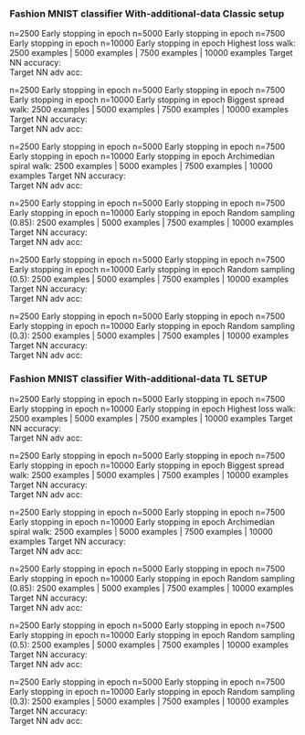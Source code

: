 ### Fashion MNIST classifier With-additional-data Classic setup

n=2500  Early stopping in epoch 
n=5000  Early stopping in epoch 
n=7500  Early stopping in epoch 
n=10000 Early stopping in epoch 
Highest loss walk:
                        2500 examples | 5000 examples | 7500 examples | 10000 examples
Target NN accuracy:     
Target NN adv acc:   


n=2500  Early stopping in epoch 
n=5000  Early stopping in epoch 
n=7500  Early stopping in epoch 
n=10000 Early stopping in epoch
Biggest spread walk:
                        2500 examples | 5000 examples | 7500 examples | 10000 examples
Target NN accuracy:     
Target NN adv acc:   


n=2500  Early stopping in epoch 
n=5000  Early stopping in epoch 
n=7500  Early stopping in epoch 
n=10000 Early stopping in epoch
Archimedian spiral walk:
                        2500 examples | 5000 examples | 7500 examples | 10000 examples
Target NN accuracy:     
Target NN adv acc:   


n=2500  Early stopping in epoch 
n=5000  Early stopping in epoch 
n=7500  Early stopping in epoch 
n=10000 Early stopping in epoch
Random sampling (0.85):
                        2500 examples | 5000 examples | 7500 examples | 10000 examples
Target NN accuracy:     
Target NN adv acc:   


n=2500  Early stopping in epoch 
n=5000  Early stopping in epoch 
n=7500  Early stopping in epoch 
n=10000 Early stopping in epoch
Random sampling (0.5):
                        2500 examples | 5000 examples | 7500 examples | 10000 examples
Target NN accuracy:     
Target NN adv acc:   


n=2500  Early stopping in epoch 
n=5000  Early stopping in epoch 
n=7500  Early stopping in epoch 
n=10000 Early stopping in epoch
Random sampling (0.3):
                        2500 examples | 5000 examples | 7500 examples | 10000 examples
Target NN accuracy:     
Target NN adv acc:   

### Fashion MNIST classifier With-additional-data TL SETUP
n=2500  Early stopping in epoch 
n=5000  Early stopping in epoch 
n=7500  Early stopping in epoch 
n=10000 Early stopping in epoch
Highest loss walk:
                        2500 examples | 5000 examples | 7500 examples | 10000 examples
Target NN accuracy:     
Target NN adv acc:   


n=2500  Early stopping in epoch 
n=5000  Early stopping in epoch 
n=7500  Early stopping in epoch 
n=10000 Early stopping in epoch
Biggest spread walk:
                        2500 examples | 5000 examples | 7500 examples | 10000 examples
Target NN accuracy:     
Target NN adv acc:   


n=2500  Early stopping in epoch 
n=5000  Early stopping in epoch 
n=7500  Early stopping in epoch 
n=10000 Early stopping in epoch
Archimedian spiral walk:
                        2500 examples | 5000 examples | 7500 examples | 10000 examples
Target NN accuracy:     
Target NN adv acc:   

n=2500  Early stopping in epoch 
n=5000  Early stopping in epoch 
n=7500  Early stopping in epoch 
n=10000 Early stopping in epoch
Random sampling (0.85):
                        2500 examples | 5000 examples | 7500 examples | 10000 examples
Target NN accuracy:     
Target NN adv acc:         


n=2500  Early stopping in epoch 
n=5000  Early stopping in epoch 
n=7500  Early stopping in epoch 
n=10000 Early stopping in epoch
Random sampling (0.5):
                        2500 examples | 5000 examples | 7500 examples | 10000 examples
Target NN accuracy:     
Target NN adv acc:         

n=2500  Early stopping in epoch 
n=5000  Early stopping in epoch 
n=7500  Early stopping in epoch 
n=10000 Early stopping in epoch 
Random sampling (0.3):
                        2500 examples | 5000 examples | 7500 examples | 10000 examples
Target NN accuracy:     
Target NN adv acc:    